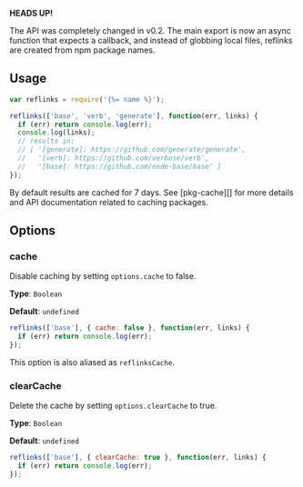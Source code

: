 **HEADS UP!**

The API was completely changed in v0.2. The main export is now an async function that expects a callback, and instead of globbing local files, reflinks are created from npm package names.

## Usage

```js
var reflinks = require('{%= name %}');

reflinks(['base', 'verb', 'generate'], function(err, links) {
  if (err) return console.log(err);
  console.log(links);
  // results in:
  // [ '[generate]: https://github.com/generate/generate',
  //   '[verb]: https://github.com/verbose/verb',
  //   '[base]: https://github.com/node-base/base' ]
});
```

By default results are cached for 7 days. See [pkg-cache][] for more details and API documentation related to caching packages.

## Options

### cache

Disable caching by setting `options.cache` to false.

**Type**: `Boolean`

**Default**: `undefined`

```js
reflinks(['base'], { cache: false }, function(err, links) {
  if (err) return console.log(err);
});
```

This option is also aliased as `reflinksCache`.

### clearCache

Delete the cache by setting `options.clearCache` to true.

**Type**: `Boolean`

**Default**: `undefined`

```js
reflinks(['base'], { clearCache: true }, function(err, links) {
  if (err) return console.log(err);
});
```
